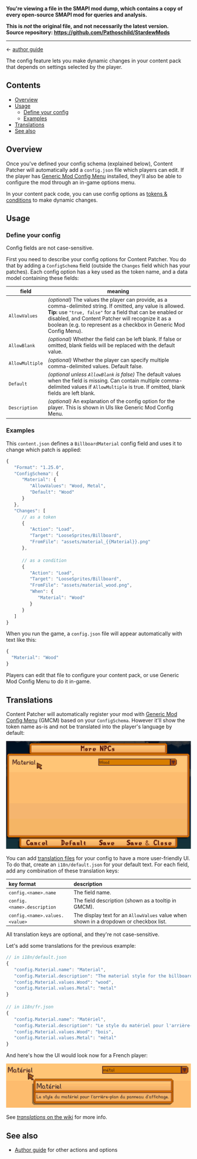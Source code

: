**You're viewing a file in the SMAPI mod dump, which contains a copy of every open-source SMAPI mod
for queries and analysis.**

**This is _not_ the original file, and not necessarily the latest version.**  
**Source repository: https://github.com/Pathoschild/StardewMods**

----

← [author guide](../author-guide.md)

The config feature lets you make dynamic changes in your content pack that depends on settings
selected by the player.

## Contents
* [Overview](#overview)
* [Usage](#usage)
  * [Define your config](#define-your-config)
  * [Examples](#examples)
* [Translations](#translations)
* [See also](#see-also)

## Overview
Once you've defined your config schema (explained below), Content Patcher will automatically add
a `config.json` file which players can edit. If the player has [Generic Mod Config
Menu](https://www.nexusmods.com/stardewvalley/mods/5098) installed, they'll also be able to
configure the mod through an in-game options menu.

In your content pack code, you can use config options as [tokens &
conditions](../author-guide.md#tokens) to make dynamic changes.

## Usage
### Define your config
Config fields are not case-sensitive.

First you need to describe your config options for Content Patcher. You do that by adding a
`ConfigSchema` field (outside the `Changes` field which has your patches). Each config option has
a key used as the token name, and a data model containing these fields:

field               | meaning
------------------- | -------
`AllowValues`       | _(optional)_ The values the player can provide, as a comma-delimited string. If omitted, any value is allowed.<br />**Tip:** use `"true, false"` for a field that can be enabled or disabled, and Content Patcher will recognize it as a boolean (e.g. to represent as a checkbox in Generic Mod Config Menu).
`AllowBlank`        | _(optional)_ Whether the field can be left blank. If false or omitted, blank fields will be replaced with the default value.
`AllowMultiple`     | _(optional)_ Whether the player can specify multiple comma-delimited values. Default false.
`Default`           | _(optional unless `AllowBlank` is false)_ The default values when the field is missing. Can contain multiple comma-delimited values if `AllowMultiple` is true. If omitted, blank fields are left blank.
`Description`       | _(optional)_ An explanation of the config option for the player. This is shown in UIs like Generic Mod Config Menu.

### Examples
This `content.json` defines a `BillboardMaterial` config field and uses it to change which patch is
applied:

```js
{
   "Format": "1.25.0",
   "ConfigSchema": {
      "Material": {
         "AllowValues": "Wood, Metal",
         "Default": "Wood"
      }
   },
   "Changes": [
      // as a token
      {
         "Action": "Load",
         "Target": "LooseSprites/Billboard",
         "FromFile": "assets/material_{{Material}}.png"
      },

      // as a condition
      {
         "Action": "Load",
         "Target": "LooseSprites/Billboard",
         "FromFile": "assets/material_wood.png",
         "When": {
            "Material": "Wood"
         }
      }
   ]
}
```

When you run the game, a `config.json` file will appear automatically with text like this:

```js
{
  "Material": "Wood"
}
```

Players can edit that file to configure your content pack, or use Generic Mod Config Menu to do it
in-game.

## Translations
Content Patcher will automatically register your mod with [Generic Mod Config
Menu](https://www.nexusmods.com/stardewvalley/mods/5098) (GMCM) based on your `ConfigSchema`.
However it'll show the token name as-is and not be translated into the player's language by
default:

![](../screenshots/generic-config-menu-untranslated.png)

You can add [translation files](https://stardewvalleywiki.com/Modding:Translations) for your config
to have a more user-friendly UI. To do that, create an `i18n/default.json` for your default text.
For each field, add any combination of these translation keys:

key format                     | description
:----------------------------- | :----------
`config.<name>.name`           | The field name.
`config.<name>.description`    | The field description (shown as a tooltip in GMCM).
`config.<name>.values.<value>` | The display text for an `AllowValues` value when shown in a dropdown or checkbox list.

All translation keys are optional, and they're not case-sensitive.

Let's add some translations for the previous example:

```js
// in i18n/default.json
{
   "config.Material.name": "Material",
   "config.Material.description": "The material style for the billboard background.",
   "config.Material.values.Wood": "wood",
   "config.Material.values.Metal": "metal"
}

// in i18n/fr.json
{
   "config.Material.name": "Matériel",
   "config.Material.description": "Le style du matériel pour l'arrière-plan du panneau d'affichage.",
   "config.Material.values.Wood": "bois",
   "config.Material.values.Metal": "métal"
}
```

And here's how the UI would look now for a French player:

![](../screenshots/generic-config-menu-translated.png)

See [_translations_ on the wiki](https://stardewvalleywiki.com/Modding:Translations) for more info.

## See also
* [Author guide](../author-guide.md) for other actions and options
